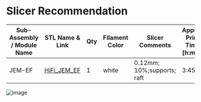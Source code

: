 # Slicer Recommendation 

|  **Sub-Assembly / Module Name** | **STL Name & Link** | **Qty** | **Filament Color** | **Slicer Comments** | **Approx Print Time [h:mm]** | **Approx Filament Used [g]** | **Approx Filament Used [m]** |
| ---- | --- | --- | --- | --- | --- | --- | --- |
| JEM-EF | [HiFi_JEM_EF](https://github.com/ISS-Mimic/Mimic/blob/main/3D_Printing/JEM_EF/HiFi_JEM_EF.stl) | 1 | white | 0.12mm; 10%;supports; raft | 3:45  | 15 | 1.88 |
![image](https://user-images.githubusercontent.com/58833710/194731516-326e170a-03fb-4c58-89ec-83100b5c1796.png)
